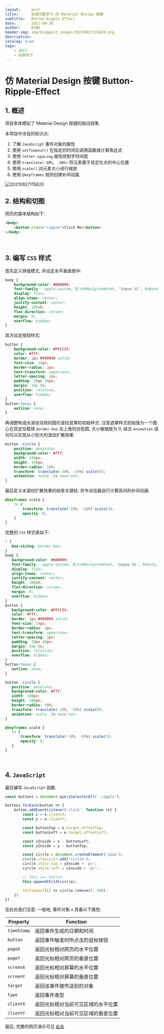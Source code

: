 ```yaml
---
layout:     post
title:      前端切图学习-仿 Material Design 按键
subtitle:   Button Ripple Effect
date:       2021-08-26
author:     R1NG
header-img: img/blogpost_images/20210827115820.png
description: 
catalog: true
tags:
    - 2021
    - 前端学习
---
```


# 仿 Material Design 按键 Button-Ripple-Effect

## 1. 概述

项目本体模拟了 Material Design 按键的按动效果.

本项目中涉及的知识点:
1. 了解 `JavaScript` 事件对象的属性
2. 使用 `setTimeout()` 在指定的时间后调用函数或计算表达式
3. 使用 `letter-spacing` 属性控制字符间距
4. 使用 `translate(-50%, -50%)` 将元素置于其定位点的中心位置
5. 使用 `scale()` 对元素大小进行缩放
6. 使用 `@keyframes` 规则创建补间动画


![20210827115820](https://cdn.jsdelivr.net/gh/KirisameMarisaa/KirisameMarisaa.github.io/img/blogpost_images/20210827115820.png)

## 2. 结构和切图

网页的基本结构如下:

~~~html
<body>
    <button class="ripple">Click Me</button>    
</body>
~~~

<br>

## 3. 编写 `CSS` 样式

首先定义排版模式, 并设定水平垂直居中: 

~~~css
body {
    background-color: #660099;
    font-family: -apple-system, BlinkMacSystemFont, 'Segoe UI', Roboto, Oxygen, Ubuntu, Cantarell, 'Open Sans', 'Helvetica Neue', sans-serif;
    display: flex;
    align-items: center;
    justify-content: center;
    height: 100vh;
    flex-direction: column;
    margin: 0;
    overflow: hidden;
}
~~~

其次设定按钮样式:

~~~css
button {
    background-color: #FFCC33;
    color: #fff;
    border: 1px #999999 solid;
    font-size: 14px;
    border-radius: 2px;
    text-transform: uppercase;
    letter-spacing: 2px;
    padding: 20px 30px;
    margin: 10p 0x;
    position: relative;
    overflow: hidden;
}
button:focus {
    outline: none;
}
~~~

再调整构成水波纹动效的圆形波纹遮罩的初始样式. 注意遮罩样式初始值为一个圆心在其定位框体 `border-box` 左上角的白色圆, 大小被缩放为 $0$, 结合 `animation` 语句可以实现从小到大的波纹扩散效果.

~~~css
button .circle {
    position: absolute;
    background-color: #fff;
    width: 100px;
    height: 100px;
    border-radius: 50%;
    transform: translate(-50%, -50%) scale(0);
    animation: scale .5s ease-out;
}
~~~

最后定义水波纹扩散效果的结束关键帧, 并令浏览器自行计算其间的补间动画.

~~~css
@keyframes scale {
    to {
        transform: translate(-50%, -50%) scale(3);
        opacity: 0;
    }
}
~~~

完整的 `CSS` 样式表如下: 

~~~css
* {
   box-sizing: border-box;
}
body {
   background-color: #660099;
   font-family: -apple-system, BlinkMacSystemFont, 'Segoe UI', Roboto, Oxygen, Ubuntu, Cantarell, 'Open Sans', 'Helvetica Neue', sans-serif;
   display: flex;
   align-items: center;
   justify-content: center;
   height: 100vh;
   flex-direction: column;
   margin: 0;
   overflow: hidden;
}
button {
   background-color: #FFCC33;
   color: #fff;
   border: 1px #999999 solid;
   font-size: 14px;
   border-radius: 2px;
   text-transform: uppercase;
   letter-spacing: 2px;
   padding: 20px 30px;
   margin: 10p 0x;
   position: relative;
   overflow: hidden;
}
button:focus {
   outline: none;
}

button .circle {
   position: absolute;
   background-color: #fff;
   width: 100px;
   height: 100px;
   border-radius: 50%;
   transform: translate(-50%, -50%) scale(0);
   animation: scale .5s ease-out;
}

@keyframes scale {
   to {
       transform: translate(-50%, -50%) scale(3);
       opacity: 0;
   }
}
~~~

<br>

## 4. `JavaScript`

最后编写 `JavaScript` 函数.

~~~javascript
const buttons = document.querySelectorAll('.ripple');

buttons.forEach(button => {
    button.addEventListener('click', function (e) {
        const x = e.clientX;
        const y = e.clientY;

        const buttonTop = e.target.offsetTop;
        const buttonLeft = e.target.offsetLeft;

        const xInside = x - buttonLeft;
        const yInside = y - buttonTop;

        const circle = document.createElement('span');
        circle.classList.add('circle');
        circle.style.top = yInside + 'px';
        circle.style.left = xInside + 'px';

        // this ==> button
        this.appendChild(circle);

        setTimeout(() => circle.remove(), 500);
    })
})
~~~

在此处我们注意:
一般地, 事件对象 `e` 具备以下属性: 

|Property|Function|
|-|-|
|`timeStamp`|返回事件生成的日期和时间|
|`button`|返回事件触发时所点击的鼠标按钮|
|`pageX`|返回光标相对网页的水平位置|
|`pageY`|返回光标相对网页的垂直位置|
|`screenX`|返回光标相对屏幕的水平位置|
|`screenY`|返回光标相对屏幕的垂直位置|
|`target`|返回该事件被传送到的对象|
|`type`|返回事件类型|
|`clientX`|返回光标相对当前可见区域的水平位置|
|`clientY`|返回光标相对当前可见区域的垂直位置|

最后, 完整的网页演示可见 [此处](../../../../../projects/50P50D/button-ripple-effect/index.html)